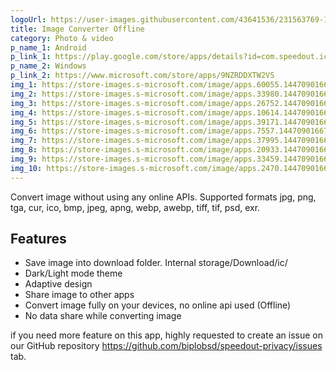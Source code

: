 ```yaml
---
logoUrl: https://user-images.githubusercontent.com/43641536/231563769-1add7468-8794-4ffe-a8f1-417508d03c7c.png
title: Image Converter Offline
category: Photo & video
p_name_1: Android
p_link_1: https://play.google.com/store/apps/details?id=com.speedout.ic
p_name_2: Windows
p_link_2: https://www.microsoft.com/store/apps/9NZRDDXTW2VS
img_1: https://store-images.s-microsoft.com/image/apps.60055.14470901667866755.9e833380-61d3-4d9b-a90c-a2e434979671.0966fd1e-b7d8-479f-95b8-2d9394a8a17f
img_2: https://store-images.s-microsoft.com/image/apps.33980.14470901667866755.9e833380-61d3-4d9b-a90c-a2e434979671.72e7561c-c9d0-460b-8aab-771ef0ad8fb7
img_3: https://store-images.s-microsoft.com/image/apps.26752.14470901667866755.9e833380-61d3-4d9b-a90c-a2e434979671.a53f8d99-383b-436e-bf6d-19ccfd8e6827
img_4: https://store-images.s-microsoft.com/image/apps.10614.14470901667866755.9e833380-61d3-4d9b-a90c-a2e434979671.45dc832a-7845-4599-a786-0bf2fc2e8355
img_5: https://store-images.s-microsoft.com/image/apps.39171.14470901667866755.9e833380-61d3-4d9b-a90c-a2e434979671.28d40a66-78c6-4a0e-913d-95ddc43bd26c
img_6: https://store-images.s-microsoft.com/image/apps.7557.14470901667866755.9e833380-61d3-4d9b-a90c-a2e434979671.8867be85-6360-49e9-a1e5-9277bef92a1d
img_7: https://store-images.s-microsoft.com/image/apps.37995.14470901667866755.9e833380-61d3-4d9b-a90c-a2e434979671.491a5228-ff45-4228-9dc9-140b3aef9584
img_8: https://store-images.s-microsoft.com/image/apps.20933.14470901667866755.9e833380-61d3-4d9b-a90c-a2e434979671.720a5c0b-db3d-436c-9fc7-7bf331c60d7b
img_9: https://store-images.s-microsoft.com/image/apps.33459.14470901667866755.9e833380-61d3-4d9b-a90c-a2e434979671.f5de3793-a74a-49af-8c93-9f255ee05948
img_10: https://store-images.s-microsoft.com/image/apps.2470.14470901667866755.9e833380-61d3-4d9b-a90c-a2e434979671.0a491cb2-22e4-4dde-87df-14050ca474d6
---
```


Convert image without using any online APIs. Supported formats jpg, png, tga, cur, ico, bmp, jpeg, apng, webp, awebp, tiff, tif, psd, exr.

## Features

- Save image into download folder. Internal storage/Download/ic/
- Dark/Light mode theme
- Adaptive design
- Share image to other apps
- Convert image fully on your devices, no online api used (Offline)
- No data share while converting image

if you need more feature on this app, highly requested to create an issue on our GitHub repository https://github.com/biplobsd/speedout-privacy/issues tab.
